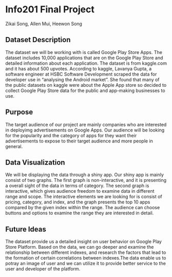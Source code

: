 # Info201 Final Project
Zikai Song, Allen Mui, Heewon Song

## Dataset Description
The dataset we will be working with is called Google Play Store Apps. The dataset includes 10,000 applications that are on the Google Play Store and detailed information about each application. The dataset is from kaggle.com and it has about 500 upvotes. According to kaggle, Lavanya Gupta, a software engineer at HSBC Software Development scraped the data for developer use in “analysing the Android market”. She found that many of the public datasets on kaggle were about the Apple App store so decided to collect Google Play Store data for the public and app-making businesses to use. 

## Purpose
The target audience of our project are mainly companies who are interested in deployimg advertisements on Google Apps. Our audience will be looking for the popularity and the category of apps for they want their advertisements to expose to their target audience and more people in general.

## Data Visualization
We will be displaying the data through a shiny app. Our shiny app is mainly consist of two graphs. The first graph is non-interactive, and it is presenting a overall sight of the data in terms of category. The second graph is interactive, which gives audience freedom to examine data in different range and scope. The interactive elements we are looking for is consist of pricing, category, and index, and the graph presents the top 10 apps compared by the given index within the range. The audience can choose buttons and options to examine the range they are interested in detail.

## Future Ideas
 The dataset provide us a detailed insight on user behavior on Google Play Store Platform. Based on the data, we can go deeper and examine the relationship between different indexes, and research the factors that lead to the formation of certain correlations between indexes.The data enable us to potray an image of user and we can utilize it to provide better service to the user and developer of the platform.
